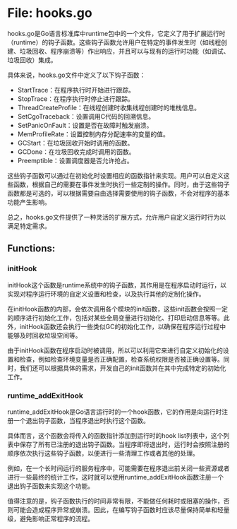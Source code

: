 # File: hooks.go

hooks.go是Go语言标准库中runtime包中的一个文件，它定义了用于扩展运行时（runtime）的钩子函数。这些钩子函数允许用户在特定的事件发生时（如线程创建、垃圾回收、程序崩溃等）作出响应，并且可以与现有的运行时功能（如调试、垃圾回收）集成。

具体来说，hooks.go文件中定义了以下钩子函数：

- StartTrace：在程序执行时开始进行跟踪。
- StopTrace：在程序执行时停止进行跟踪。
- ThreadCreateProfile：在线程创建时收集线程创建时的堆栈信息。
- SetCgoTraceback：设置调用C代码的回溯信息。
- SetPanicOnFault：设置是否在故障时触发崩溃。
- MemProfileRate：设置控制内存分配速率的变量的值。
- GCStart：在垃圾回收开始时调用的函数。
- GCDone：在垃圾回收完成时调用的函数。
- Preemptible：设置调度器是否允许抢占。

这些钩子函数可以通过在初始化时设置相应的函数指针来实现。用户可以自定义这些函数，根据自己的需要在事件发生时执行一些定制的操作。同时，由于这些钩子函数都是可选的，可以根据需要自由选择需要使用的钩子函数，不会对程序的基本功能产生影响。

总之，hooks.go文件提供了一种灵活的扩展方式，允许用户自定义运行时行为以满足特定需求。

## Functions:

### initHook

initHook这个函数是runtime系统中的钩子函数，其作用是在程序启动时运行，以实现对程序运行环境的自定义设置和检查，以及执行其他的定制化操作。

在initHook函数的内部，会依次调用各个模块的init函数，这些init函数会按照一定的顺序进行初始化工作，包括对某些全局变量进行初始化、打印启动信息等等。此外，initHook函数还会执行一些类似GC的初始化工作，以确保在程序运行过程中能够及时回收垃圾空间等。

由于initHook函数在程序启动时被调用，所以可以利用它来进行自定义初始化的设置和检查，例如检查环境变量是否正确配置，检查系统权限是否被正确设置等。同时，我们还可以根据具体的需求，开发自己的init函数并在其中完成特定的初始化工作。



### runtime_addExitHook

runtime_addExitHook是Go语言运行时的一个hook函数，它的作用是向运行时注册一个退出钩子函数，当程序退出时执行这个函数。

具体而言，这个函数会将传入的函数指针添加到运行时的hook list列表中，这个列表中保存了所有已注册的退出钩子函数。当程序即将退出时，运行时会按照注册的顺序依次执行这些钩子函数，以便进行一些清理工作或者其他的处理。

例如，在一个长时间运行的服务程序中，可能需要在程序退出前关闭一些资源或者进行一些最终的统计工作，这时就可以使用runtime_addExitHook函数注册一个退出钩子函数来实现这个功能。

值得注意的是，钩子函数执行的时间非常有限，不能做任何耗时或阻塞的操作，否则可能会造成程序异常或崩溃。因此，在编写钩子函数时应该尽量保持简单和轻量级，避免影响正常程序的流程。



